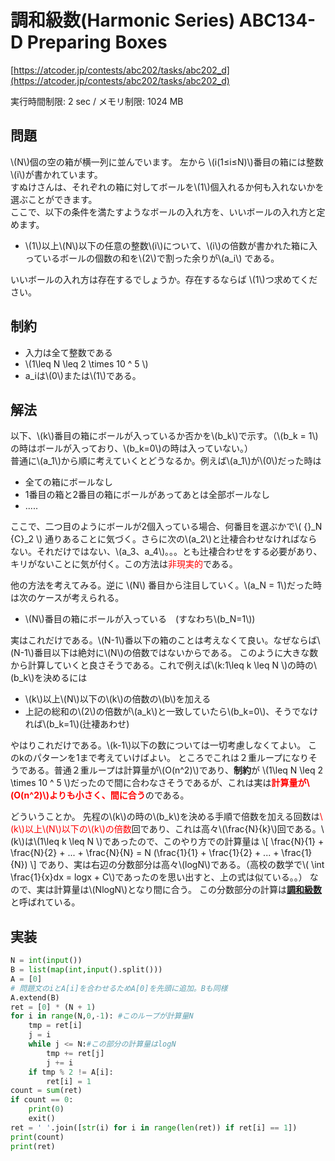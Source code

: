 # 調和級数(Harmonic Series) ABC134-D Preparing Boxes
[https://atcoder.jp/contests/abc202/tasks/abc202_d](https://atcoder.jp/contests/abc202/tasks/abc202_d)

実行時間制限: 2 sec / メモリ制限: 1024 MB

## 問題
\\(N\\)個の空の箱が横一列に並んでいます。 左から \\(i(1≤i≤N)\\)番目の箱には整数\\(i\\)が書かれています。<br>
すぬけさんは、それぞれの箱に対してボールを\\(1\\)個入れるか何も入れないかを選ぶことができます。<br>
ここで、以下の条件を満たすようなボールの入れ方を、いいボールの入れ方と定めます。
 - \\(1\\)以上\\(N\\)以下の任意の整数\\(i\\)について、\\(i\\)の倍数が書かれた箱に入っているボールの個数の和を\\(2\\)で割った余りが\\(a_i\\)
である。

いいボールの入れ方は存在するでしょうか。存在するならば \\(1\\)つ求めてください。

## 制約
 - 入力は全て整数である
 - \\(1\leq N \leq 2 \times 10 ^ 5 \\)
 - a_iは\\(0\\)または\\(1\\)である。

## 解法
以下、\\(k\\)番目の箱にボールが入っているか否かを\\(b_k\\)で示す。（\\(b_k = 1\\)の時はボールが入っており、\\(b_k=0\\)の時は入っていない。）
<br>
普通に\\(a_1\\)から順に考えていくとどうなるか。例えば\\(a_1\\)が\\(0\\)だった時は
 - 全ての箱にボールなし
 - 1番目の箱と2番目の箱にボールがあってあとは全部ボールなし
 - .....

ここで、二つ目のようにボールが2個入っている場合、何番目を選ぶかで\\( {}_N {C}_2 \\) 通りあることに気づく。さらに次の\\(a_2\\)と辻褄合わせなければならない。それだけではない、\\(a_3、a_4\\)。。。とも辻褄合わせをする必要があり、キリがないことに気が付く。この方法は<font color="Red">非現実的</font>である。

他の方法を考えてみる。逆に \\(N\\) 番目から注目していく。\\(a_N = 1\\)だった時は次のケースが考えられる。
 - \\(N\\)番目の箱にボールが入っている　(すなわち\\(b_N=1\\))

実はこれだけである。\\(N-1\\)番以下の箱のことは考えなくて良い。なぜならば\\(N-1\\)番目以下は絶対に\\(N\\)の倍数ではないからである。
このように大きな数から計算していくと良さそうである。これで例えば\\(k:1\leq k \leq N \\)の時の\\(b_k\\)を決めるには

 - \\(k\\)以上\\(N\\)以下の\\(k\\)の倍数の\\(b\\)を加える
 - 上記の総和の\\(2\\)の倍数が\\(a_k\\)と一致していたら\\(b_k=0\\)、そうでなければ\\(b_k=1\\)(辻褄あわせ)

やはりこれだけである。\\(k-1\\)以下の数については一切考慮しなくてよい。
このkのパターンを1まで考えていけばよい。
ところでこれは２重ループになりそうである。普通２重ループは計算量が\\(O(n^2)\\)であり、<b>制約</b>が \\(1\leq N \leq 2 \times 10 ^ 5 \\)だったので間に合わなさそうであるが、これは実は<font color="Red"><b>計算量が\\(O(n^2)\\)よりも小さく、間に合う</b></font>のである。

どういうことか。
先程の\\(k\\)の時の\\(b_k\\)を決める手順で倍数を加える回数は<font color="Red">\\(k\\)以上\\(N\\)以下の\\(k\\)の倍数</font>回であり、これは高々\\(\frac{N}{k}\\)回である。\\(k\\)は\\(1\leq k \leq N \\)であったので、このやり方での計算量は
\\[
    \frac{N}{1} + \frac{N}{2} + ... + \frac{N}{N} = N (\frac{1}{1} + \frac{1}{2} + ... + \frac{1}{N})
\\]
であり、実は右辺の分数部分は高々\\(logN\\)である。（高校の数学で\\( \int \frac{1}{x}dx = logx + C\\)であったのを思い出すと、上の式は似ている。。）
なので、実は計算量は\\(NlogN\\)となり間に合う。
この分数部分の計算は<b>[調和級数](https://ja.wikipedia.org/wiki/%E8%AA%BF%E5%92%8C%E7%B4%9A%E6%95%B0)</b>と呼ばれている。
## 実装
```py
N = int(input())
B = list(map(int,input().split()))
A = [0]
# 問題文のiとA[i]を合わせるためA[0]を先頭に追加。Bも同様
A.extend(B)
ret = [0] * (N + 1)
for i in range(N,0,-1): #このループが計算量N
    tmp = ret[i]
    j = i
    while j <= N:#この部分の計算量はlogN
        tmp += ret[j]
        j += i
    if tmp % 2 != A[i]:
        ret[i] = 1
count = sum(ret)
if count == 0:
    print(0)
    exit()
ret = ' '.join([str(i) for i in range(len(ret)) if ret[i] == 1])
print(count)
print(ret)
```